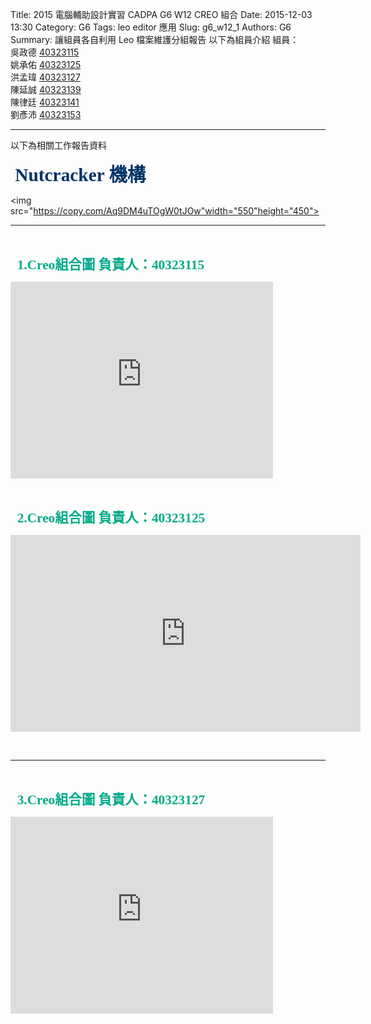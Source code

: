 Title: 2015 電腦輔助設計實習 CADPA G6  W12  CREO 組合
Date: 2015-12-03 13:30
Category: G6
Tags: leo editor 應用
Slug: g6_w12_1
Authors: G6
Summary: 讓組員各自利用 Leo 檔案維護分組報告
以下為組員介紹
組員：<br />
吳政德  <a href="http://2015fallhw.github.io/2015fallcadpa/user/40323115/">40323115</a><br />
姚承佑  <a href="http://2015fallhw.github.io/2015fallcadpa/user/40323125/">40323125</a><br />
洪孟瑋  <a href="http://2015fallhw.github.io/2015fallcadpa/user/40323127/">40323127</a><br />
陳延誠  <a href="http://2015fallhw.github.io/2015fallcadpa/user/40323139/">40323139</a><br />
陳律廷  <a href="http://2015fallhw.github.io/2015fallcadpa/user/40323141/">40323141</a><br />
劉彥沛  <a href="http://2015fallhw.github.io/2015fallcadpa/user/40323153/">40323153</a><br />
<hr/>

以下為相關工作報告資料<br />

<span style="font-size: 22pt; font-family: 'arial black', 'avant garde';">&nbsp;<strong><span style="color: #003366;">Nutcracker 機構</span></strong></span>

<img src="https://copy.com/Aq9DM4uTOgW0tJOw"width="550"height="450">

<hr/>

<br />

<span style="font-size: 16pt; font-family: 'arial black', 'avant garde';">&nbsp;<strong><span style="color: #00AA88;">
1.Creo組合圖  負責人：40323115</span> 


<p>
<iframe width="420" height="315" src="https://www.youtube.com/embed/R-Fmh3r40xs" frameborder="0" allowfullscreen></iframe>
</p>

<br />

<span style="font-size: 16pt; font-family: 'arial black', 'avant garde';">&nbsp;<strong><span style="color: #00AA88;">
2.Creo組合圖   負責人：40323125</span> 

<p>
<iframe width="560" height="315" src="https://www.youtube.com/embed/vxb9xmOZeTA" frameborder="0" allowfullscreen></iframe>
</p>

<br />

<hr/>

<br />

<span style="font-size: 16pt; font-family: 'arial black', 'avant garde';">&nbsp;<strong><span style="color: #00AA88;">
3.Creo組合圖  負責人：40323127</span> 

<p>
<iframe width="420" height="315" src="https://www.youtube.com/embed/UHFxRtjUvPY" frameborder="0" allowfullscreen></iframe>
</p>

<br />




